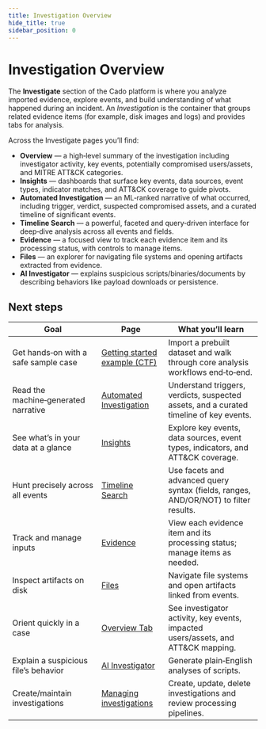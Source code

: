 ```yaml
---
title: Investigation Overview
hide_title: true
sidebar_position: 0
---
```


# Investigation Overview

The **Investigate** section of the Cado platform is where you analyze imported evidence, explore events, and build understanding of what happened during an incident. An *Investigation* is the container that groups related evidence items (for example, disk images and logs) and provides tabs for analysis. 

Across the Investigate pages you’ll find:
- **Overview** — a high‑level summary of the investigation including investigator activity, key events, potentially compromised users/assets, and MITRE ATT&CK categories.   
- **Insights** — dashboards that surface key events, data sources, event types, indicator matches, and ATT&CK coverage to guide pivots.   
- **Automated Investigation** — an ML‑ranked narrative of what occurred, including trigger, verdict, suspected compromised assets, and a curated timeline of significant events.   
- **Timeline Search** — a powerful, faceted and query‑driven interface for deep‑dive analysis across all events and fields.   
- **Evidence** — a focused view to track each evidence item and its processing status, with controls to manage items.   
- **Files** — an explorer for navigating file systems and opening artifacts extracted from evidence.   
- **AI Investigator** — explains suspicious scripts/binaries/documents by describing behaviors like payload downloads or persistence.   

## Next steps

| Goal | Page | What you’ll learn |
|---|---|---|
| Get hands‑on with a safe sample case | [Getting started example (CTF)](https://docs.cadosecurity.com/cado/investigate/ctf-tutorial) | Import a prebuilt dataset and walk through core analysis workflows end‑to‑end.  |
| Read the machine‑generated narrative | [Automated Investigation](https://docs.cadosecurity.com/cado/investigate/automated-investigation) | Understand triggers, verdicts, suspected assets, and a curated timeline of key events.  |
| See what’s in your data at a glance | [Insights](https://docs.cadosecurity.com/cado/investigate/insights) | Explore key events, data sources, event types, indicators, and ATT&CK coverage.  |
| Hunt precisely across all events | [Timeline Search](https://docs.cadosecurity.com/cado/investigate/timeline-search) | Use facets and advanced query syntax (fields, ranges, AND/OR/NOT) to filter results.  |
| Track and manage inputs | [Evidence](https://docs.cadosecurity.com/cado/investigate/evidence) | View each evidence item and its processing status; manage items as needed.  |
| Inspect artifacts on disk | [Files](https://docs.cadosecurity.com/cado/investigate/view-files) | Navigate file systems and open artifacts linked from events.  |
| Orient quickly in a case | [Overview Tab](https://docs.cadosecurity.com/cado/investigate/overview) | See investigator activity, key events, impacted users/assets, and ATT&CK mapping.  |
| Explain a suspicious file’s behavior | [AI Investigator](https://docs.cadosecurity.com/cado/investigate/ai%20investigator) | Generate plain‑English analyses of scripts.  |
| Create/maintain investigations | [Managing investigations](https://docs.cadosecurity.com/cado/discovery-import/investigations) | Create, update, delete investigations and review processing pipelines.  |
